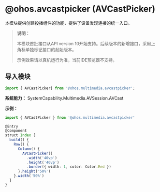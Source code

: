 # @ohos.avcastpicker (AVCastPicker)

本模块提供创建投播组件的功能，提供了设备发现连接的统一入口。

> **说明：**
>
> 本模块首批接口从API version 10开始支持。后续版本的新增接口，采用上角标单独标记接口的起始版本。
>
> 示例效果请以真机运行为准，当前IDE预览器不支持。

## 导入模块

```js
import { AVCastPicker} from '@ohos.multimedia.avcastpicker';
```

**系统能力：** SystemCapability.Multimedia.AVSession.AVCast

**示例：**
```ts
import { AVCastPicker } from '@ohos.multimedia.avcastpicker'

@Entry
@Component
struct Index {
  build() {
    Row() {
      Column() {
        AVCastPicker()
          .width('40vp')
          .height('40vp')
          .border({ width: 1, color: Color.Red })
      }.height('50%')
    }.width('50%')
  }
}
```
